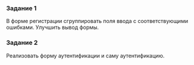 ### Задание 1
В форме регистрации сгруппировать поля ввода с соответствующими ошибками.
Улучшить вывод формы.

### Задание 2
Реализовать форму аутентификации и саму аутентификацию.
